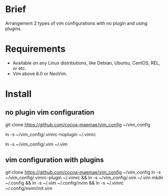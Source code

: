 # Brief
Arrangement 2 types of vim configurations with no plugin and using plugins.

# Requirements
* Available on any Linux distributions, like Debian, Ubuntu, CentOS, REL, or etc.
* Vim above 8.0 or NeoVim.

# Install
## no plugin vim configuration
git clone https://github.com/cocoa-maemae/vim_config ~/vim_config

ln -s ~/vim_config/.vimrc-noplugin ~/.vimrc

ln -s ~/vim_config/.vim ~/.vim

## vim configuration with plugins
git clone https://github.com/cocoa-maemae/vim_config ~/vim_config
ln -s ~/vim_config/.vimrc-plugin ~/.vimrc && ln -s ~/vim_config/.vim ~/.vim
mkdir ~/.config && ln -s ~/.vim ~/.config/nvim && ln -s ~/.vimrc ~/.config/nvim/init.vim

